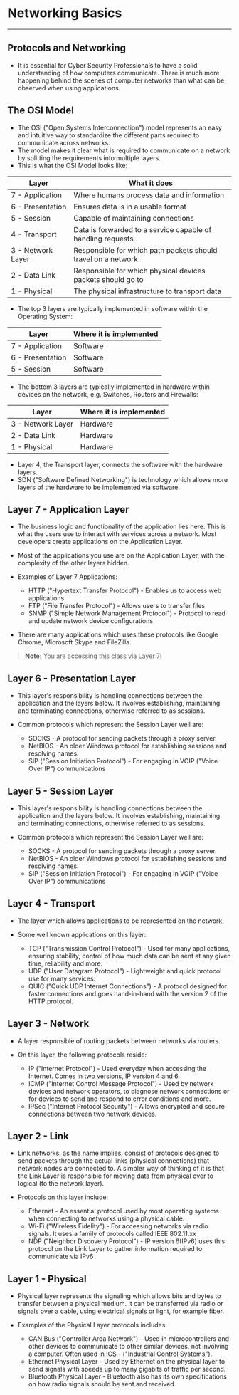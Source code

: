 # Networking Basics

---

## Protocols and Networking

- It is essential for Cyber Security Professionals to have a solid understanding of how computers communicate. There is much more happening behind the scenes of computer networks than what can be observed when using applications.

## The OSI Model

- The OSI ("Open Systems Interconnection") model represents an easy and intuitive way to standardize the different parts required to communicate across networks.
- The model makes it clear what is required to communicate on a network by splitting the requirements into multiple layers.
- This is what the OSI Model looks like:

| Layer             | What it does                                                  |
| ----------------- | ------------------------------------------------------------- |
| 7 - Application   | Where humans process data and information                     |
| 6 - Presentation  | Ensures data is in a usable format                            |
| 5 - Session       | Capable of maintaining connections                            |
| 4 - Transport     | Data is forwarded to a service capable of handling requests   |
| 3 - Network Layer | Responsible for which path packets should travel on a network |
| 2 - Data Link     | Responsible for which physical devices packets should go to   |
| 1 - Physical      | The physical infrastructure to transport data                 |

- The top 3 layers are typically implemented in software within the Operating System:

| Layer            | Where it is implemented |
| ---------------- | ----------------------- |
| 7 - Application  | Software                |
| 6 - Presentation | Software                |
| 5 - Session      | Software                |

- The bottom 3 layers are typically implemented in hardware within devices on the network, e.g. Switches, Routers and Firewalls:

| Layer             | Where it is implemented |
| ----------------- | ----------------------- |
| 3 - Network Layer | Hardware                |
| 2 - Data Link     | Hardware                |
| 1 - Physical      | Hardware                |

- Layer 4, the Transport layer, connects the software with the hardware layers.
- SDN ("Software Defined Networking") is technology which allows more layers of the hardware to be implemented via software.

## Layer 7 - Application Layer

- The business logic and functionality of the application lies here. This is what the users use to interact with services across a network. Most developers create applications on the Application Layer.
- Most of the applications you use are on the Application Layer, with the complexity of the other layers hidden.
- Examples of Layer 7 Applications:

  - HTTP ("Hypertext Transfer Protocol") - Enables us to access web applications
  - FTP ("File Transfer Protocol") - Allows users to transfer files
  - SNMP ("Simple Network Management Protocol") - Protocol to read and update network device configurations

- There are many applications which uses these protocols like Google Chrome, Microsoft Skype and FileZilla.

> **Note:** You are accessing this class via Layer 7!

## Layer 6 - Presentation Layer

- This layer's responsibility is handling connections between the application and the layers below. It involves establishing, maintaining and terminating connections, otherwise referred to as sessions.
- Common protocols which represent the Session Layer well are:

  - SOCKS - A protocol for sending packets through a proxy server.
  - NetBIOS - An older Windows protocol for establishing sessions and resolving names.
  - SIP ("Session Initiation Protocol") - For engaging in VOIP ("Voice Over IP") communications

## Layer 5 - Session Layer

- This layer's responsibility is handling connections between the application and the layers below. It involves establishing, maintaining and terminating connections, otherwise referred to as sessions.
- Common protocols which represent the Session Layer well are:

  - SOCKS - A protocol for sending packets through a proxy server.
  - NetBIOS - An older Windows protocol for establishing sessions and resolving names.
  - SIP ("Session Initiation Protocol") - For engaging in VOIP ("Voice Over IP") communications

## Layer 4 - Transport

- The layer which allows applications to be represented on the network.
- Some well known applications on this layer:

  - TCP ("Transmission Control Protocol") - Used for many applications, ensuring stability, control of how much data can be sent at any given time, reliability and more.
  - UDP ("User Datagram Protocol") - Lightweight and quick protocol use for many services.
  - QUIC ("Quick UDP Internet Connections") - A protocol designed for faster connections and goes hand-in-hand with the version 2 of the HTTP protocol.

## Layer 3 - Network

- A layer responsible of routing packets between networks via routers.
- On this layer, the following protocols reside:

  - IP ("Internet Protocol") - Used everyday when accessing the Internet. Comes in two versions, IP version 4 and 6.
  - ICMP ("Internet Control Message Protocol") - Used by network devices and network operators, to diagnose network connections or for devices to send and respond to error conditions and more.
  - IPSec ("Internet Protocol Security") - Allows encrypted and secure connections between two network devices.

## Layer 2 - Link

- Link networks, as the name implies, consist of protocols designed to send packets through the actual links (physical connections) that network nodes are connected to. A simpler way of thinking of it is that the Link Layer is responsible for moving data from physical over to logical (to the network layer).
- Protocols on this layer include:

  - Ethernet - An essential protocol used by most operating systems when connecting to networks using a physical cable.
  - Wi-Fi ("Wireless Fidelity") - For accessing networks via radio signals. It uses a family of protocols called IEEE 802.11.xx
  - NDP ("Neighbor Discovery Protocol") - IP version 6(IPv6) uses this protocol on the Link Layer to gather information required to communicate via IPv6

## Layer 1 - Physical

- Physical layer represents the signaling which allows bits and bytes to transfer between a physical medium. It can be transferred via radio or signals over a cable, using electrical signals or light, for example fiber.

- Examples of the Physical Layer protocols includes:

  - CAN Bus ("Controller Area Network") - Used in microcontrollers and other devices to communicate to other similar devices, not involving a computer. Often used in ICS - ("Industrial Control Systems").
  - Ethernet Physical Layer - Used by Ethernet on the physical layer to send signals with speeds up to many gigabits of traffic per second.
  - Bluetooth Physical Layer - Bluetooth also has its own specifications on how radio signals should be sent and received.
